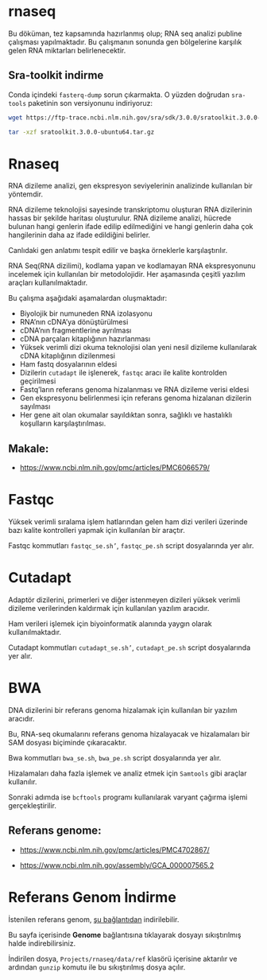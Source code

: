 # rnaseq

Bu döküman, tez kapsamında hazırlanmış olup; RNA seq analizi publine çalışması yapılmaktadır. Bu çalışmanın sonunda gen bölgelerine karşılık gelen RNA miktarları belirlenecektir. 

## Sra-toolkit indirme

Conda içindeki `fasterq-dump` sorun çıkarmakta. O yüzden doğrudan `sra-tools` paketinin son versiyonunu indiriyoruz:

```bash
wget https://ftp-trace.ncbi.nlm.nih.gov/sra/sdk/3.0.0/sratoolkit.3.0.0-ubuntu64.tar.gz

tar -xzf sratoolkit.3.0.0-ubuntu64.tar.gz
```
# Rnaseq

RNA dizileme analizi, gen ekspresyon seviyelerinin analizinde kullanılan bir yöntemdir. 

RNA dizileme teknolojisi sayesinde transkriptomu oluşturan RNA dizilerinin hassas bir şekilde haritası oluşturulur. RNA dizileme analizi, hücrede bulunan hangi genlerin ifade edilip edilmediğini ve hangi genlerin daha çok hangilerinin daha az ifade edildiğini belirler.

Canlıdaki gen anlatımı tespit edilir ve başka örneklerle karşılaştırılır. 

RNA Seq(RNA dizilimi), kodlama yapan ve kodlamayan RNA ekspresyonunu incelemek için kullanılan bir metodolojidir. Her aşamasında çeşitli yazılım araçları kullanılmaktadır. 

Bu çalışma aşağıdaki aşamalardan oluşmaktadır:

+ Biyolojik bir numuneden RNA izolasyonu
+ RNA’nın cDNA’ya dönüştürülmesi
+ cDNA’nın fragmentlerine ayrılması
+ cDNA parçaları kitaplığının hazırlanması
+ Yüksek verimli dizi okuma teknolojisi olan yeni nesil dizileme kullanılarak cDNA kitaplığının dizilenmesi
+ Ham fastq dosyalarının eldesi
+ Dizilerin `cutadapt` ile işlenerek, `fastqc` aracı ile kalite kontrolden geçirilmesi
+ Fastq’ların referans genoma hizalanması ve RNA dizileme verisi eldesi 
+ Gen ekspresyonu belirlenmesi için referans genoma hizalanan dizilerin sayılması
+ Her gene ait olan okumalar sayıldıktan sonra, sağlıklı ve hastalıklı koşulların karşılaştırılması.

## Makale:

+ https://www.ncbi.nlm.nih.gov/pmc/articles/PMC6066579/

# Fastqc 

Yüksek verimli sıralama işlem hatlarından gelen ham dizi verileri üzerinde bazı kalite kontrolleri yapmak için kullanılan bir araçtır.

Fastqc kommutları `fastqc_se.sh’`, `fastqc_pe.sh` script dosyalarında yer alır.

# Cutadapt

Adaptör dizilerini, primerleri ve diğer istenmeyen dizileri yüksek verimli dizileme verilerinden kaldırmak için kullanılan yazılım aracıdır. 

Ham verileri işlemek için biyoinformatik alanında yaygın olarak kullanılmaktadır.

Cutadapt kommutları `cutadapt_se.sh’`, `cutadapt_pe.sh` script dosyalarında yer alır.

# BWA

DNA dizilerini bir referans genoma hizalamak için kullanılan bir yazılım aracıdır. 

Bu, RNA-seq okumalarını referans genoma hizalayacak ve hizalamaları bir SAM dosyası biçiminde çıkaracaktır. 

Bwa kommutları `bwa_se.sh`, `bwa_pe.sh` script dosyalarında yer alır.

Hizalamaları daha fazla işlemek ve analiz etmek için `Samtools` gibi araçlar kullanılır.

Sonraki adımda ise `bcftools` programı kullanılarak varyant çağırma işlemi gerçekleştirilir.

## Referans genome:

+ https://www.ncbi.nlm.nih.gov/pmc/articles/PMC4702867/

+ https://www.ncbi.nlm.nih.gov/assembly/GCA_000007565.2

# Referans Genom İndirme

İstenilen referans genom, [şu bağlantıdan](https://www.ncbi.nlm.nih.gov/genome/?term=txid303[orgn]) indirilebilir.

Bu sayfa içerisinde **Genome** bağlantısına tıklayarak dosyayı sıkıştırılmış halde indirebilirsiniz.

İndirilen dosya, `Projects/rnaseq/data/ref` klasörü içerisine aktarılır ve ardından `gunzip` komutu ile bu sıkıştırılmış dosya açılır.  


